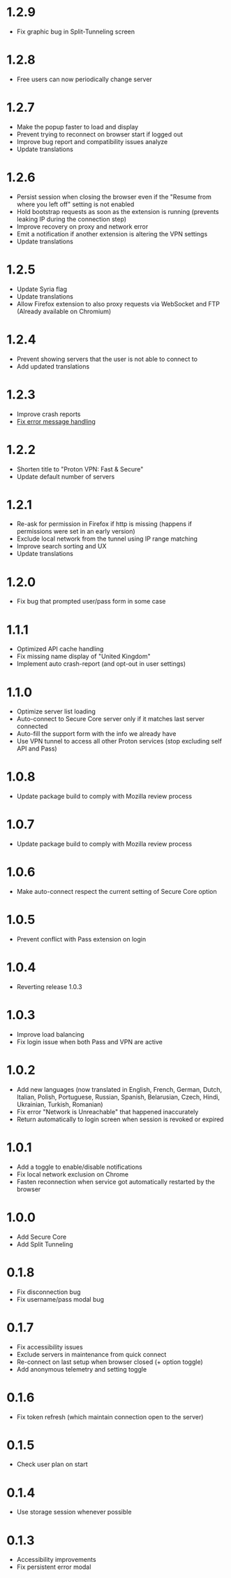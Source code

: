 # 1.2.9

- Fix graphic bug in Split-Tunneling screen

# 1.2.8

- Free users can now periodically change server

# 1.2.7

- Make the popup faster to load and display
- Prevent trying to reconnect on browser start if logged out
- Improve bug report and compatibility issues analyze
- Update translations

# 1.2.6

- Persist session when closing the browser even if the "Resume from where you left off" setting is not enabled
- Hold bootstrap requests as soon as the extension is running (prevents leaking IP during the connection step)
- Improve recovery on proxy and network error
- Emit a notification if another extension is altering the VPN settings
- Update translations

# 1.2.5

- Update Syria flag
- Update translations
- Allow Firefox extension to also proxy requests via WebSocket and FTP (Already available on Chromium)

# 1.2.4

- Prevent showing servers that the user is not able to connect to
- Add updated translations

# 1.2.3

- Improve crash reports
- [Fix error message handling](https://github.com/ProtonVPN/proton-vpn-browser-extension/issues/2)

# 1.2.2

- Shorten title to "Proton VPN: Fast & Secure"
- Update default number of servers

# 1.2.1

- Re-ask for permission in Firefox if http is missing (happens if permissions were set in an early version)
- Exclude local network from the tunnel using IP range matching
- Improve search sorting and UX
- Update translations

# 1.2.0

- Fix bug that prompted user/pass form in some case

# 1.1.1

- Optimized API cache handling
- Fix missing name display of "United Kingdom"
- Implement auto crash-report (and opt-out in user settings)

# 1.1.0

- Optimize server list loading
- Auto-connect to Secure Core server only if it matches last server connected
- Auto-fill the support form with the info we already have
- Use VPN tunnel to access all other Proton services (stop excluding self API and Pass)

# 1.0.8

- Update package build to comply with Mozilla review process

# 1.0.7

- Update package build to comply with Mozilla review process

# 1.0.6

- Make auto-connect respect the current setting of Secure Core option

# 1.0.5

- Prevent conflict with Pass extension on login

# 1.0.4

- Reverting release 1.0.3

# 1.0.3

- Improve load balancing
- Fix login issue when both Pass and VPN are active

# 1.0.2

- Add new languages (now translated in English, French, German, Dutch, Italian, Polish, Portuguese, Russian, Spanish, Belarusian, Czech, Hindi, Ukrainian, Turkish, Romanian)
- Fix error "Network is Unreachable" that happened inaccurately
- Return automatically to login screen when session is revoked or expired

# 1.0.1

- Add a toggle to enable/disable notifications
- Fix local network exclusion on Chrome
- Fasten reconnection when service got automatically restarted by the browser

# 1.0.0

- Add Secure Core
- Add Split Tunneling

# 0.1.8

- Fix disconnection bug
- Fix username/pass modal bug

# 0.1.7

- Fix accessibility issues
- Exclude servers in maintenance from quick connect
- Re-connect on last setup when browser closed (+ option toggle)
- Add anonymous telemetry and setting toggle

# 0.1.6

- Fix token refresh (which maintain connection open to the server)

# 0.1.5

- Check user plan on start

# 0.1.4

- Use storage session whenever possible

# 0.1.3

- Accessibility improvements
- Fix persistent error modal
